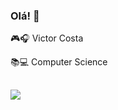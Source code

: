 
### Olá! 👋

🎮🎧 Victor Costa

📚💻 Computer Science






##
<div> 
 <a href="https://www.linkedin.com/in/victor-costa-nova/" target="_blank"><img src="https://img.shields.io/badge/-LinkedIn-%230077B5?style=for-the-badge&logo=linkedin&logoColor=white" target="_blank"></a>
 </div>




